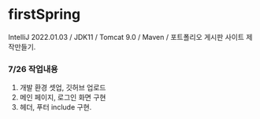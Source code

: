 # firstSpring
IntelliJ 2022.01.03 / JDK11 / Tomcat 9.0 / Maven / 포트폴리오 게시판 사이트 제작만들기.

### 7/26 작업내용
1. 개발 환경 셋업, 깃허브 업로드
2. 메인 페이지, 로그인 화면 구현
3. 헤더, 푸터 include 구현.
